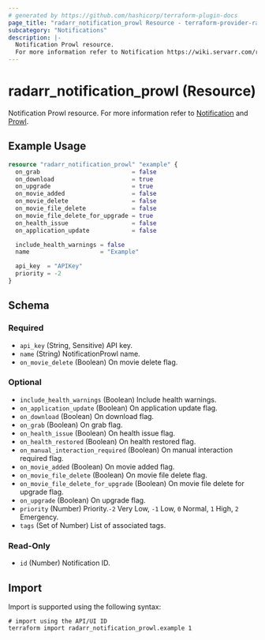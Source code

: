 ```yaml
---
# generated by https://github.com/hashicorp/terraform-plugin-docs
page_title: "radarr_notification_prowl Resource - terraform-provider-radarr"
subcategory: "Notifications"
description: |-
  Notification Prowl resource.
  For more information refer to Notification https://wiki.servarr.com/radarr/settings#connect and Prowl https://wiki.servarr.com/radarr/supported#prowl.
---
```


# radarr_notification_prowl (Resource)

<!-- subcategory:Notifications -->
Notification Prowl resource.
For more information refer to [Notification](https://wiki.servarr.com/radarr/settings#connect) and [Prowl](https://wiki.servarr.com/radarr/supported#prowl).

## Example Usage

```terraform
resource "radarr_notification_prowl" "example" {
  on_grab                          = false
  on_download                      = true
  on_upgrade                       = true
  on_movie_added                   = false
  on_movie_delete                  = false
  on_movie_file_delete             = false
  on_movie_file_delete_for_upgrade = true
  on_health_issue                  = false
  on_application_update            = false

  include_health_warnings = false
  name                    = "Example"

  api_key  = "APIKey"
  priority = -2
}
```

<!-- schema generated by tfplugindocs -->
## Schema

### Required

- `api_key` (String, Sensitive) API key.
- `name` (String) NotificationProwl name.
- `on_movie_delete` (Boolean) On movie delete flag.

### Optional

- `include_health_warnings` (Boolean) Include health warnings.
- `on_application_update` (Boolean) On application update flag.
- `on_download` (Boolean) On download flag.
- `on_grab` (Boolean) On grab flag.
- `on_health_issue` (Boolean) On health issue flag.
- `on_health_restored` (Boolean) On health restored flag.
- `on_manual_interaction_required` (Boolean) On manual interaction required flag.
- `on_movie_added` (Boolean) On movie added flag.
- `on_movie_file_delete` (Boolean) On movie file delete flag.
- `on_movie_file_delete_for_upgrade` (Boolean) On movie file delete for upgrade flag.
- `on_upgrade` (Boolean) On upgrade flag.
- `priority` (Number) Priority.`-2` Very Low, `-1` Low, `0` Normal, `1` High, `2` Emergency.
- `tags` (Set of Number) List of associated tags.

### Read-Only

- `id` (Number) Notification ID.

## Import

Import is supported using the following syntax:

```shell
# import using the API/UI ID
terraform import radarr_notification_prowl.example 1
```
